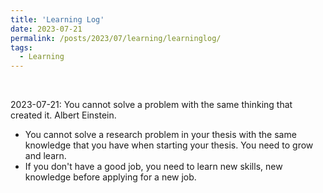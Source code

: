 ```yaml
---
title: 'Learning Log'
date: 2023-07-21
permalink: /posts/2023/07/learning/learninglog/
tags:
  - Learning
---
```

<br>

2023-07-21: You cannot solve a problem with the same thinking that created it. Albert Einstein. 
- You cannot solve a research problem in your thesis with the same knowledge that you have when starting your thesis. You need to grow and learn. 
- If you don't have a good job, you need to learn new skills, new knowledge before applying for a new job. 
